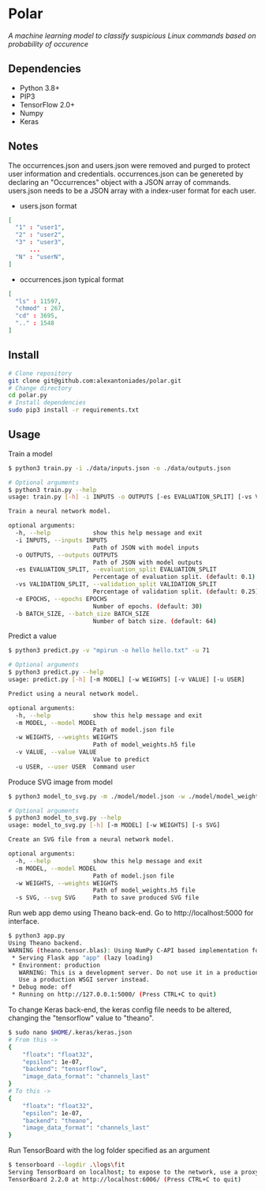 # Polar

_A machine learning model to classify suspicious Linux commands based on probability of occurence_

## Dependencies

- Python 3.8+
- PIP3
- TensorFlow 2.0+
- Numpy
- Keras

## Notes

The occurrences.json and users.json were removed and purged to protect user information and credentials. occurrences.json can be genereted by declaring an "Occurrences" object with a JSON array of commands. users.json needs to be a JSON array with a index-user format for each user.

- users.json format

```json
[
  "1" : "user1",
  "2" : "user2",
  "3" : "user3",
      ...
  "N" : "userN",
]
```

- occurrences.json typical format

```json
[
  "ls" : 11597,
  "chmod" : 267,
  "cd" : 3695,
  ".." : 1548
]
```

## Install

```bash
# Clone repository
git clone git@github.com:alexantoniades/polar.git
# Change directory
cd polar.py
# Install dependencies
sudo pip3 install -r requirements.txt
```

## Usage

Train a model

```bash
$ python3 train.py -i ./data/inputs.json -o ./data/outputs.json
```

```bash
# Optional arguments
$ python3 train.py --help
usage: train.py [-h] -i INPUTS -o OUTPUTS [-es EVALUATION_SPLIT] [-vs VALIDATION_SPLIT] [-e EPOCHS] [-b BATCH_SIZE]

Train a neural network model.

optional arguments:
  -h, --help            show this help message and exit
  -i INPUTS, --inputs INPUTS
                        Path of JSON with model inputs
  -o OUTPUTS, --outputs OUTPUTS
                        Path of JSON with model outputs
  -es EVALUATION_SPLIT, --evaluation_split EVALUATION_SPLIT
                        Percentage of evaluation split. (default: 0.1)
  -vs VALIDATION_SPLIT, --validation_split VALIDATION_SPLIT
                        Percentage of validation split. (default: 0.25)
  -e EPOCHS, --epochs EPOCHS
                        Number of epochs. (default: 30)
  -b BATCH_SIZE, --batch_size BATCH_SIZE
                        Number of batch size. (default: 64)
```

Predict a value

```bash
$ python3 predict.py -v "mpirun -o hello hello.txt" -u 71
```

```bash
# Optional arguments
$ python3 predict.py --help
usage: predict.py [-h] [-m MODEL] [-w WEIGHTS] [-v VALUE] [-u USER]

Predict using a neural network model.

optional arguments:
  -h, --help            show this help message and exit
  -m MODEL, --model MODEL
                        Path of model.json file
  -w WEIGHTS, --weights WEIGHTS
                        Path of model_weights.h5 file
  -v VALUE, --value VALUE
                        Value to predict
  -u USER, --user USER  Command user
```

Produce SVG image from model

```bash
$ python3 model_to_svg.py -m ./model/model.json -w ./model/model_weights.h5 -s ./model.svg
```

```bash
# Optional arguments
$ python3 model_to_svg.py --help
usage: model_to_svg.py [-h] [-m MODEL] [-w WEIGHTS] [-s SVG]

Create an SVG file from a neural network model.

optional arguments:
  -h, --help            show this help message and exit
  -m MODEL, --model MODEL
                        Path of model.json file
  -w WEIGHTS, --weights WEIGHTS
                        Path of model_weights.h5 file
  -s SVG, --svg SVG     Path to save produced SVG file
```

Run web app demo using Theano back-end. Go to http://localhost:5000 for interface.

```bash
$ python3 app.py
Using Theano backend.
WARNING (theano.tensor.blas): Using NumPy C-API based implementation for BLAS functions.
 * Serving Flask app "app" (lazy loading)
 * Environment: production
   WARNING: This is a development server. Do not use it in a production deployment.
   Use a production WSGI server instead.
 * Debug mode: off
 * Running on http://127.0.0.1:5000/ (Press CTRL+C to quit)
```

To change Keras back-end, the keras config file needs to be altered, changing the "tensorflow" value to "theano".

```bash
$ sudo nano $HOME/.keras/keras.json
# From this ->
{
    "floatx": "float32",
    "epsilon": 1e-07,
    "backend": "tensorflow",
    "image_data_format": "channels_last"
}
# To this ->
{
    "floatx": "float32",
    "epsilon": 1e-07,
    "backend": "theano",
    "image_data_format": "channels_last"
}
```

Run TensorBoard with the log folder specified as an argument

```bash
$ tensorboard --logdir .\logs\fit
Serving TensorBoard on localhost; to expose to the network, use a proxy or pass --bind_all
TensorBoard 2.2.0 at http://localhost:6006/ (Press CTRL+C to quit)
```
